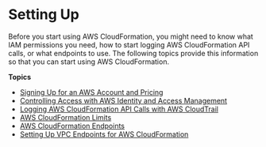 # Setting Up<a name="settingup"></a>

Before you start using AWS CloudFormation, you might need to know what IAM permissions you need, how to start logging AWS CloudFormation API calls, or what endpoints to use\. The following topics provide this information so that you can start using AWS CloudFormation\.

**Topics**
+ [Signing Up for an AWS Account and Pricing](cfn-sign-up-for-aws.md)
+ [Controlling Access with AWS Identity and Access Management](using-iam-template.md)
+ [Logging AWS CloudFormation API Calls with AWS CloudTrail](cfn-api-logging-cloudtrail.md)
+ [AWS CloudFormation Limits](cloudformation-limits.md)
+ [AWS CloudFormation Endpoints](using-cfn-endpoints.md)
+ [Setting Up VPC Endpoints for AWS CloudFormation](cfn-vpce-bucketnames.md)